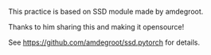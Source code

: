 This practice is based on SSD module made by amdegroot.

Thanks to him sharing this and making it opensource!

See https://github.com/amdegroot/ssd.pytorch for details.








